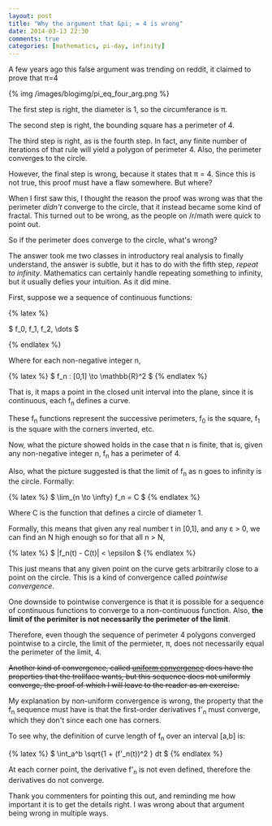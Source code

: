 ```yaml
---
layout: post
title: "Why the argument that &pi; = 4 is wrong"
date: 2014-03-13 22:30
comments: true
categories: [mathematics, pi-day, infinity]
---
```


A few years ago this false argument was trending on reddit, it claimed to prove that &pi;=4

{% img /images/blogimg/pi_eq_four_arg.png %}

The first step is right, the diameter is 1, so the circumferance is &pi;. 

The second step is right, the bounding square has a perimeter of 4.

The third step is right, as is the fourth step. In fact, any finite number of iterations of that rule will yield a polygon of perimeter 4. Also, the perimeter converges to the circle.

However, the final step is wrong, because it states that &pi; = 4. Since this is not true, this proof must have a flaw somewhere. But where?

When I first saw this, I thought the reason the proof was wrong was that the perimeter _didn't_ converge to the circle, that it instead became some kind of fractal. This turned out to be wrong, as the people on /r/math were quick to point out.

So if the perimeter does converge to the circle, what's wrong?

The answer took me two classes in introductory real analysis to finally understand, the answer is subtle, but it has to do with the fifth step, _repeat to infinity_. Mathematics can certainly handle repeating something to infinity, but it usually defies your intuition. As it did mine.

First, suppose we a sequence of continuous functions:

{% latex %}

$ f_0, f_1, f_2, \dots $

{% endlatex %}

Where for each non-negative integer n, 

{% latex %} 
$ f_n : [0,1] \to \mathbb{R}^2 $ 
{% endlatex %}

That is, it maps a point in the closed unit interval into the plane, since it is continuous, each f<sub>n</sub> defines a curve.

These f<sub>n</sub> functions represent the successive perimeters, f<sub>0</sub> is the square, f<sub>1</sub> is the square with the corners inverted, etc.

Now, what the picture showed holds in the case that n is finite, that is, given any non-negative integer n, f<sub>n</sub> has a perimeter of 4.

Also, what the picture suggested is that the limit of f<sub>n</sub> as n goes to infinity is the circle. Formally:

{% latex %} 
$ \lim_{n \to \infty} f_n = C $
{% endlatex %}

Where C is the function that defines a circle of diameter 1. 

Formally, this means that given any real number t in [0,1], and any &epsilon; > 0, we can find an N high enough so for that all n > N, 

{% latex %} 
$ |f_n(t) - C(t)| < \epsilon $
{% endlatex %}

This just means that any given point on the curve gets arbitrarily close to a point on the circle. This is a kind of convergence called _pointwise convergence_.

One downside to pointwise convergence is that it is possible for a sequence of continuous functions to converge to a non-continuous function. Also, **the limit of the perimiter is not necessarily the perimeter of the limit**.

Therefore, even though the sequence of perimeter 4 polygons converged pointwise to a circle, the limit of the permieter, &pi;, does not necessarily equal the perimeter of the limit, 4.

~~Another kind of convergence, called [uniform convergence](https://en.wikipedia.org/wiki/Uniform_convergence#Definition) does have the properties that the trollface wants, but this sequence does not uniformly converge, the proof of which I will leave to the reader as an exercise.~~

My explanation by non-uniform convergence is wrong, the property that the f<sub>n</sub> sequence must have is that the first-order derivatives f'<sub>n</sub> must converge, which they don't since each one has corners.

To see why, the definition of curve length of f<sub>n</sub> over an interval [a,b] is:


{% latex %} 
$ \int_a^b \sqrt{1 + (f'_n(t))^2 } dt $
{% endlatex %}

At each corner point, the derivative f'<sub>n</sub> is not even defined, therefore the derivatives do not converge.

Thank you commenters for pointing this out, and reminding me how important it is to get the details right. I was wrong about that argument being wrong in multiple ways. 

